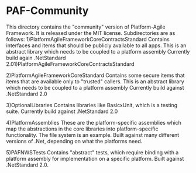 # PAF-Community
This directory contains the "community" version of Platform-Agile Framework.
It is released under the MIT license.
Subdirectories are as follows:
1)PlatformAgileFrameworkCoreContractsStandard
Contains interfaces and items that should be publicly available to all apps.
This is an abstract library which needs to be coupled to a platform assembly 
Currently build again .NetStandard 2.01)PlatformAgileFrameworkCoreContractsStandard

2)PlatformAgileFrameworkCoreStandard
Contains some secure items that items that are available only to "trusted" callers.
This is an abstract library which needs to be coupled to a platform assembly 
Currently build against .NetStandard 2.0

3)OptionalLibraries
Contains libraries like BasicxUnit, which is a testing suite.
Currently build against .NetStandard 2.0

4)PlatformAssemblies
These are the platform-specific assemblies which map the abstractions
in the core libraries into platform-specific functionality. The file system is an example.
Built against many different versions of .Net, depending on what the platforms need.

5)PAFNWSTests
Contains "abstract" tests, which require binding with a platform assembly for implementation
on a specific platform.
Built against .NetStandard 2.0.

